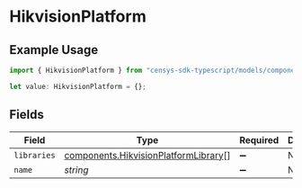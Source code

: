 # HikvisionPlatform

## Example Usage

```typescript
import { HikvisionPlatform } from "censys-sdk-typescript/models/components";

let value: HikvisionPlatform = {};
```

## Fields

| Field                                                                                        | Type                                                                                         | Required                                                                                     | Description                                                                                  |
| -------------------------------------------------------------------------------------------- | -------------------------------------------------------------------------------------------- | -------------------------------------------------------------------------------------------- | -------------------------------------------------------------------------------------------- |
| `libraries`                                                                                  | [components.HikvisionPlatformLibrary](../../models/components/hikvisionplatformlibrary.md)[] | :heavy_minus_sign:                                                                           | N/A                                                                                          |
| `name`                                                                                       | *string*                                                                                     | :heavy_minus_sign:                                                                           | N/A                                                                                          |